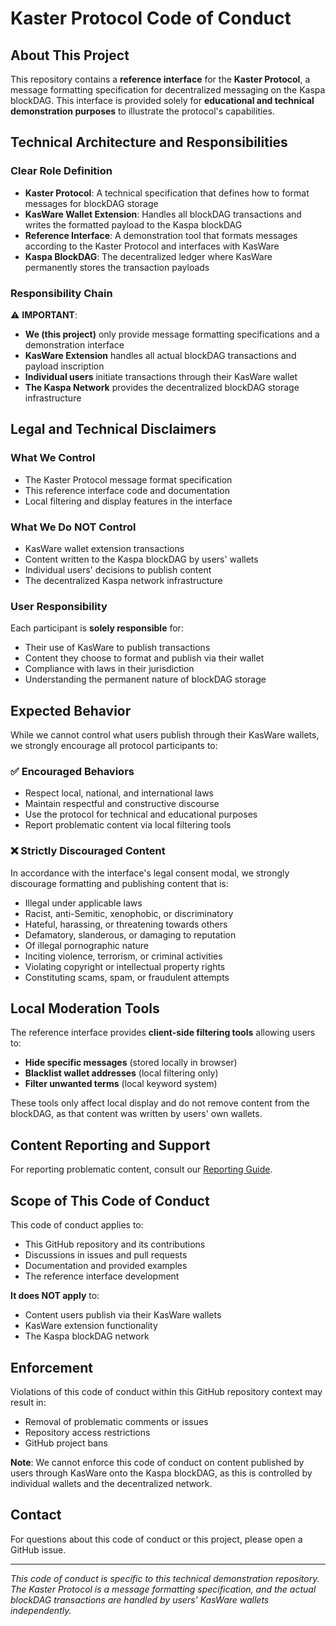 # Kaster Protocol Code of Conduct

## About This Project

This repository contains a **reference interface** for the **Kaster Protocol**, a message formatting specification for decentralized messaging on the Kaspa blockDAG. This interface is provided solely for **educational and technical demonstration purposes** to illustrate the protocol's capabilities.

## Technical Architecture and Responsibilities

### Clear Role Definition

- **Kaster Protocol**: A technical specification that defines how to format messages for blockDAG storage
- **KasWare Wallet Extension**: Handles all blockDAG transactions and writes the formatted payload to the Kaspa blockDAG
- **Reference Interface**: A demonstration tool that formats messages according to the Kaster Protocol and interfaces with KasWare
- **Kaspa BlockDAG**: The decentralized ledger where KasWare permanently stores the transaction payloads

### Responsibility Chain

⚠️ **IMPORTANT**: 
- **We (this project)** only provide message formatting specifications and a demonstration interface
- **KasWare Extension** handles all actual blockDAG transactions and payload inscription
- **Individual users** initiate transactions through their KasWare wallet
- **The Kaspa Network** provides the decentralized blockDAG storage infrastructure

## Legal and Technical Disclaimers

### What We Control
- The Kaster Protocol message format specification
- This reference interface code and documentation
- Local filtering and display features in the interface

### What We Do NOT Control
- KasWare wallet extension transactions
- Content written to the Kaspa blockDAG by users' wallets
- Individual users' decisions to publish content
- The decentralized Kaspa network infrastructure

### User Responsibility
Each participant is **solely responsible** for:
- Their use of KasWare to publish transactions
- Content they choose to format and publish via their wallet
- Compliance with laws in their jurisdiction
- Understanding the permanent nature of blockDAG storage

## Expected Behavior

While we cannot control what users publish through their KasWare wallets, we strongly encourage all protocol participants to:

### ✅ Encouraged Behaviors
- Respect local, national, and international laws
- Maintain respectful and constructive discourse
- Use the protocol for technical and educational purposes
- Report problematic content via local filtering tools

### ❌ Strictly Discouraged Content
In accordance with the interface's legal consent modal, we strongly discourage formatting and publishing content that is:

- Illegal under applicable laws
- Racist, anti-Semitic, xenophobic, or discriminatory
- Hateful, harassing, or threatening towards others
- Defamatory, slanderous, or damaging to reputation
- Of illegal pornographic nature
- Inciting violence, terrorism, or criminal activities
- Violating copyright or intellectual property rights
- Constituting scams, spam, or fraudulent attempts

## Local Moderation Tools

The reference interface provides **client-side filtering tools** allowing users to:

- **Hide specific messages** (stored locally in browser)
- **Blacklist wallet addresses** (local filtering only)
- **Filter unwanted terms** (local keyword system)

These tools only affect local display and do not remove content from the blockDAG, as that content was written by users' own wallets.

## Content Reporting and Support

For reporting problematic content, consult our [Reporting Guide](REPORTING.md).

## Scope of This Code of Conduct

This code of conduct applies to:

- This GitHub repository and its contributions
- Discussions in issues and pull requests
- Documentation and provided examples
- The reference interface development

**It does NOT apply** to:
- Content users publish via their KasWare wallets
- KasWare extension functionality
- The Kaspa blockDAG network

## Enforcement

Violations of this code of conduct within this GitHub repository context may result in:

- Removal of problematic comments or issues
- Repository access restrictions
- GitHub project bans

**Note**: We cannot enforce this code of conduct on content published by users through KasWare onto the Kaspa blockDAG, as this is controlled by individual wallets and the decentralized network.

## Contact

For questions about this code of conduct or this project, please open a GitHub issue.

---

*This code of conduct is specific to this technical demonstration repository. The Kaster Protocol is a message formatting specification, and the actual blockDAG transactions are handled by users' KasWare wallets independently.*